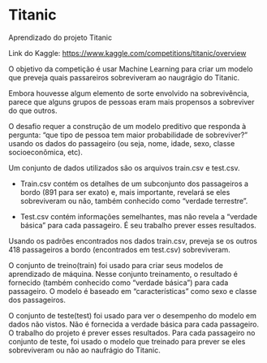 # Titanic
Aprendizado do projeto Titanic

Link do Kaggle: https://www.kaggle.com/competitions/titanic/overview

O objetivo da competição é usar Machine Learning para criar um modelo que preveja quais passareiros sobreviveram ao naugrágio do Titanic.

Embora houvesse algum elemento de sorte envolvido na sobrevivência, parece que alguns grupos de pessoas eram mais propensos a sobreviver do que outros.

O desafio requer a construção de um modelo preditivo que responda à pergunta: “que tipo de pessoa tem maior probabilidade de sobreviver?” usando os dados do passageiro (ou seja, nome, idade, sexo, classe socioeconômica, etc).

Um conjunto de dados utilizados são os arquivos train.csv e test.csv.

- Train.csv contém os detalhes de um subconjunto dos passageiros a bordo (891 para ser exato) e, mais importante, revelará se eles sobreviveram ou não, também conhecido como “verdade terrestre”.

- Test.csv contém informações semelhantes, mas não revela a “verdade básica” para cada passageiro. É seu trabalho prever esses resultados.

Usando os padrões encontrados nos dados train.csv, preveja se os outros 418 passageiros a bordo (encontrados em test.csv) sobreviveram.

O conjunto de treino(train) foi usado para criar seus modelos de aprendizado de máquina. Nesse conjunto treinamento, o resultado é fornecido (também conhecido como “verdade básica”) para cada passageiro. O modelo é baseado em “características” como sexo e classe dos passageiros. 

O conjunto de teste(test) foi usado para ver o desempenho do modelo em dados não vistos. Não é fornecida a verdade básica para cada passageiro. O trabalho do projeto é prever esses resultados. Para cada passageiro no conjunto de teste, foi usado o modelo que treinado para prever se eles sobreviveram ou não ao naufrágio do Titanic.
